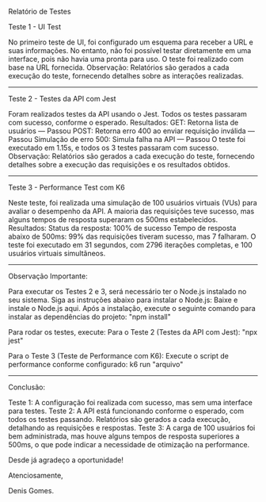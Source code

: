 Relatório de Testes

Teste 1 - UI Test

No primeiro teste de UI, foi configurado um esquema para receber a URL e suas informações. No entanto, não foi possível testar 
diretamente em uma interface, pois não havia uma pronta para uso. O teste foi realizado com base na URL fornecida.
Observação: Relatórios são gerados a cada execução do teste, fornecendo detalhes sobre as interações realizadas.

--------------------------------------------------------------------------------------------------------------------------------------------

Teste 2 - Testes da API com Jest

Foram realizados testes da API usando o Jest. Todos os testes passaram com sucesso, conforme o esperado.
Resultados:
GET: Retorna lista de usuários — Passou
POST: Retorna erro 400 ao enviar requisição inválida — Passou
Simulação de erro 500: Simula falha na API — Passou
O teste foi executado em 1.15s, e todos os 3 testes passaram com sucesso.
Observação: Relatórios são gerados a cada execução do teste, fornecendo detalhes sobre a execução das requisições e os resultados obtidos.

---------------------------------------------------------------------------------------------------------------------------------------------

Teste 3 - Performance Test com K6

Neste teste, foi realizada uma simulação de 100 usuários virtuais (VUs) para avaliar o desempenho da API. A maioria das requisições teve sucesso,
mas alguns tempos de resposta superaram os 500ms estabelecidos.
Resultados:
Status da resposta: 100% de sucesso
Tempo de resposta abaixo de 500ms: 99% das requisições tiveram sucesso, mas 7 falharam.
O teste foi executado em 31 segundos, com 2796 iterações completas, e 100 usuários virtuais simultâneos.

--------------------------------------------------------------------------------------------------------------------------------------------

Observação Importante:

Para executar os Testes 2 e 3, será necessário ter o Node.js instalado no seu sistema. Siga as instruções abaixo para instalar o Node.js:
Baixe e instale o Node.js aqui.
Após a instalação, execute o seguinte comando para instalar as dependências do projeto: "npm install"

Para rodar os testes, execute:
Para o Teste 2 (Testes da API com Jest): "npx jest"

Para o Teste 3 (Teste de Performance com K6):
Execute o script de performance conforme configurado: k6 run "arquivo"

-----------------------------------------------------------------------------------------------------------------------------------------------

Conclusão:

Teste 1: A configuração foi realizada com sucesso, mas sem uma interface para testes.
Teste 2: A API está funcionando conforme o esperado, com todos os testes passando. Relatórios são gerados a cada execução, detalhando as requisições e respostas.
Teste 3: A carga de 100 usuários foi bem administrada, mas houve alguns tempos de resposta superiores a 500ms, o que pode indicar a necessidade de otimização na performance.

Desde já agradeço a oportunidade!

Atenciosamente,

Denis Gomes.

